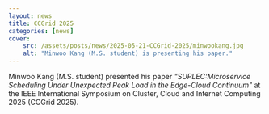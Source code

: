 ```yaml
---
layout: news
title: CCGrid 2025
categories: [news]
cover:
    src: /assets/posts/news/2025-05-21-CCGrid-2025/minwookang.jpg
    alt: "Minwoo Kang (M.S. student) is presenting his paper."
---
```


Minwoo Kang (M.S. student) presented his paper _"SUPLEC:Microservice Scheduling Under Unexpected Peak Load in the Edge-Cloud Continuum"_ at the IEEE International Symposium on Cluster, Cloud and Internet Computing 2025 (CCGrid 2025).